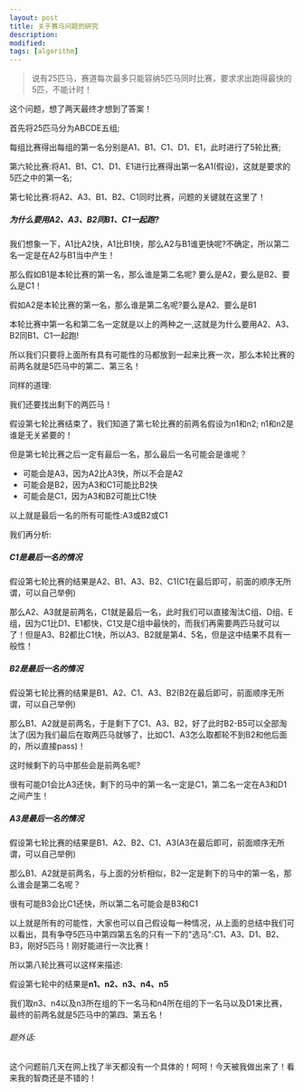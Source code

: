 ```yaml
---
layout: post
title: 关于赛马问题的研究
description: 
modified: 
tags: [algorithm]
---
```


> 说有25匹马，赛道每次最多只能容纳5匹马同时比赛，要求求出跑得最快的5匹，不能计时！

这个问题，想了两天最终才想到了答案！

首先将25匹马分为ABCDE五组;

每组比赛得出每组的第一名分别是A1、B1、C1、D1、E1，此时进行了5轮比赛;

第六轮比赛:将A1、B1、C1、D1、E1进行比赛得出第一名A1(假设)，这就是要求的5匹之中的第一名;

第七轮比赛:将A2、A3、B1、B2、C1同时比赛，问题的关键就在这里了！

##### 为什么要用A2、A3、B2同B1、C1一起跑?

我们想象一下，A1比A2快，A1比B1快，那么A2与B1谁更快呢?不确定，所以第二名一定是在A2与B1当中产生！

那么假如B1是本轮比赛的第一名，那么谁是第二名呢? 要么是A2，要么是B2、要么是C1！

假如A2是本轮比赛的第一名，那么谁是第二名呢?要么是A2、要么是B1

本轮比赛中第一名和第二名一定就是以上的两种之一,这就是为什么要用A2、A3、B2同B1、C1一起跑!

所以我们只要将上面所有具有可能性的马都放到一起来比赛一次，那么本轮比赛的前两名就是5匹马中的第二、第三名！

同样的道理:

我们还要找出剩下的两匹马！

假设第七轮比赛结束了，我们知道了第七轮比赛的前两名假设为n1和n2; n1和n2是谁是无关紧要的！


但是第七轮比赛之后一定有最后一名，那么最后一名可能会是谁呢？

* 可能会是A3，因为A2比A3快，所以不会是A2
* 可能会是B2，因为A3和C1可能比B2快
* 可能会是C1，因为A3和B2可能比C1快

以上就是最后一名的所有可能性:A3或B2或C1

我们再分析:

##### C1是最后一名的情况

假设第七轮比赛的结果是A2、B1、A3、B2、C1(C1在最后即可，前面的顺序无所谓，可以自己举例)

那么A2、A3就是前两名，C1就是最后一名，此时我们可以直接淘汰C组、D组、E组，因为C1比D1、E1都快，C1又是C组中最快的，而我们再需要两匹马就可以了！但是A3、B2都比C1快，所以A3、B2就是第4、5名，但是这中结果不具有一般性！


##### B2是最后一名的情况

假设第七轮比赛的结果是B1、A2、C1、A3、B2(B2在最后即可，前面顺序无所谓，可以自己举例)

那么B1、A2就是前两名，于是剩下了C1、A3、B2，好了此时B2-B5可以全部淘汰了(因为我们最后在取两匹马就够了，比如C1、A3怎么取都轮不到B2和他后面的，所以直接pass)！

这时候剩下的马中那些会是前两名呢?

很有可能D1会比A3还快，剩下的马中的第一名一定是C1，第二名一定在A3和D1之间产生！

##### A3是最后一名的情况

假设第七轮比赛的结果是B1、A2、B2、C1、A3(A3在最后即可，前面顺序无所谓，可以自己举例)

那么B1、A2就是前两名，与上面的分析相似，B2一定是剩下的马中的第一名，那么谁会是第二名呢？

很有可能B3会比C1还快，所以第二名可能会是B3和C1


以上就是所有的可能性，大家也可以自己假设每一种情况，从上面的总结中我们可以看出，具有争夺5匹马中第四第五名的只有一下的"选马":C1、A3、D1、B2、B3，刚好5匹马！刚好能进行一次比赛！

所以第八轮比赛可以这样来描述:

假设第七轮中的结果是**n1、n2、n3、n4、n5**

我们取n3、n4以及n3所在组的下一名马和n4所在组的下一名马以及D1来比赛，最终的前两名就是5匹马中的第四、第五名！

###### 题外话:

这个问题前几天在网上找了半天都没有一个具体的！呵呵！今天被我做出来了！看来我的智商还是不错的！



